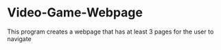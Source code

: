 # Video-Game-Webpage
This program creates a webpage that has at least 3 pages for the user to navigate

